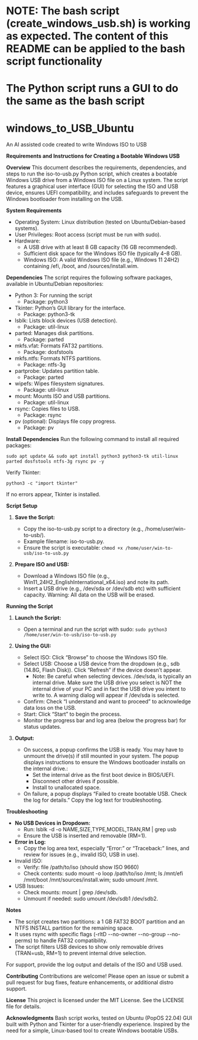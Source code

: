 # NOTE: The bash script (create_windows_usb.sh) is working as expected. The content of this README can be applied to the bash script functionality #
# The Python script runs a GUI to do the same as the bash script #

# windows_to_USB_Ubuntu
An AI assisted code created to write Windows ISO to USB

**Requirements and Instructions for Creating a Bootable Windows USB**

**Overview**
This document describes the requirements, dependencies, and steps to run the iso-to-usb.py Python script, which creates a bootable Windows USB drive from a Windows ISO file on a Linux system. The script features a graphical user interface (GUI) for selecting the ISO and USB device, ensures UEFI compatibility, and includes safeguards to prevent the Windows bootloader from installing on the USB.

**System Requirements**
- Operating System: Linux distribution (tested on Ubuntu/Debian-based systems).
- User Privileges: Root access (script must be run with sudo).
- Hardware:
    - A USB drive with at least 8 GB capacity (16 GB recommended).
    - Sufficient disk space for the Windows ISO file (typically 4–8 GB).
    - Windows ISO: A valid Windows ISO file (e.g., Windows 11 24H2) containing /efi, /boot, and /sources/install.wim.

**Dependencies**
The script requires the following software packages, available in Ubuntu/Debian repositories:
- Python 3: For running the script
    - Package: python3
- Tkinter: Python’s GUI library for the interface.
    - Package: python3-tk
- lsblk: Lists block devices (USB detection).
    - Package: util-linux
- parted: Manages disk partitions.
    - Package: parted
- mkfs.vfat: Formats FAT32 partitions.
    - Package: dosfstools
- mkfs.ntfs: Formats NTFS partitions.
    - Package: ntfs-3g
- partprobe: Updates partition table.
    - Package: parted
- wipefs: Wipes filesystem signatures.
    - Package: util-linux
- mount: Mounts ISO and USB partitions.
    - Package: util-linux
- rsync: Copies files to USB.
    - Package: rsync
- pv (optional): Displays file copy progress.
    - Package: pv
        
**Install Dependencies**
Run the following command to install all required packages:

```sudo apt update && sudo apt install python3 python3-tk util-linux parted dosfstools ntfs-3g rsync pv -y```

Verify Tkinter:

```python3 -c "import tkinter"```

If no errors appear, Tkinter is installed.

**Script Setup**

1) **Save the Script:**
    - Copy the iso-to-usb.py script to a directory (e.g., /home/user/win-to-usb/).
    - Example filename: iso-to-usb.py.
    - Ensure the script is executable:
        ```chmod +x /home/user/win-to-usb/iso-to-usb.py```

2) **Prepare ISO and USB:**
    - Download a Windows ISO file (e.g., Win11_24H2_EnglishInternational_x64.iso) and note its path.
    - Insert a USB drive (e.g., /dev/sda or /dev/sdb etc) with sufficient capacity. Warning: All data on the USB will be erased.
        
**Running the Script**

1) **Launch the Script:**
    - Open a terminal and run the script with sudo:
          ```sudo python3 /home/user/win-to-usb/iso-to-usb.py```

2) **Using the GUI:**
    - Select ISO: Click “Browse” to choose the Windows ISO file.
    - Select USB: Choose a USB device from the dropdown (e.g., sdb (14.8G, Flash Disk)). Click “Refresh” if the device doesn’t appear.
        - Note: Be careful when selecting devices. /dev/sda, is typically an internal drive. Make sure the USB drive you select is NOT the internal drive of your PC and in fact the USB drive you intent to write to. A warning dialog will appear if /dev/sda is selected.
    - Confirm: Check “I understand and want to proceed” to acknowledge data loss on the USB.
    - Start: Click “Start” to begin the process.
    - Monitor the progress bar and log area (below the progress bar) for status updates.

3) **Output:**

    - On success, a popup confirms the USB is ready. You may have to unmount the drive(s) if still mounted in your system. The popup displays instructions to ensure the Windows bootloader installs on the internal drive.:
        - Set the internal drive as the first boot device in BIOS/UEFI.
        - Disconnect other drives if possible.
        - Install to unallocated space.
    - On failure, a popup displays “Failed to create bootable USB. Check the log for details.” Copy the log text for troubleshooting.

**Troubleshooting**

- **No USB Devices in Dropdown:**
    - Run: lsblk -d -o NAME,SIZE,TYPE,MODEL,TRAN,RM | grep usb
    - Ensure the USB is inserted and removable (RM=1).
- **Error in Log:**
    - Copy the log area text, especially “Error:” or “Traceback:” lines, and review for issues (e.g., invalid ISO, USB in use).
- Invalid ISO:
    - Verify: file /path/to/iso (should show ISO 9660)
    - Check contents: sudo mount -o loop /path/to/iso /mnt; ls /mnt/efi /mnt/boot /mnt/sources/install.wim; sudo umount /mnt.
- USB Issues:
    - Check mounts: mount | grep /dev/sdb.
    - Unmount if needed: sudo umount /dev/sdb1 /dev/sdb2.

**Notes**
- The script creates two partitions: a 1 GB FAT32 BOOT partition and an NTFS INSTALL partition for the remaining space.
- It uses rsync with specific flags (-rltD --no-owner --no-group --no-perms) to handle FAT32 compatibility.
- The script filters USB devices to show only removable drives (TRAN=usb, RM=1) to prevent internal drive selection.

For support, provide the log output and details of the ISO and USB used.


**Contributing**
Contributions are welcome! Please open an issue or submit a pull request for bug fixes, feature enhancements, or additional distro support.

**License**
This project is licensed under the MIT License. See the LICENSE file for details.

**Acknowledgments**
Bash script works, tested on Ubuntu (PopOS 22.04)
GUI built with Python and Tkinter for a user-friendly experience.
Inspired by the need for a simple, Linux-based tool to create Windows bootable USBs.
